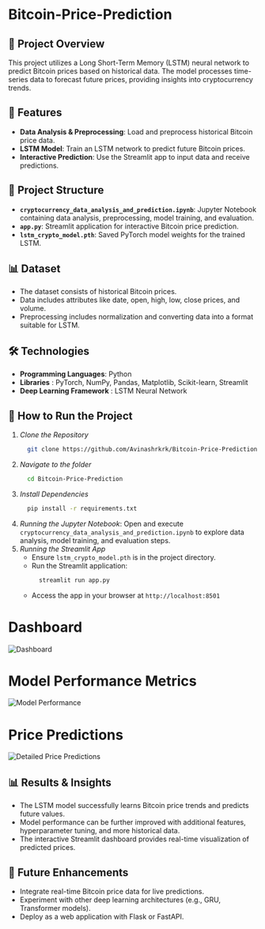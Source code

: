 ﻿# Bitcoin-Price-Prediction

## 📌 Project Overview
This project utilizes a Long Short-Term Memory (LSTM) neural network to predict Bitcoin prices based on historical data. The model processes time-series data to forecast future prices, providing insights into cryptocurrency trends.

## 🚀 Features
- **Data Analysis & Preprocessing**: Load and preprocess historical Bitcoin price data.
- **LSTM Model**: Train an LSTM network to predict future Bitcoin prices.
- **Interactive Prediction**: Use the Streamlit app to input data and receive predictions.

## 📂 Project Structure
- **`cryptocurrency_data_analysis_and_prediction.ipynb`**: Jupyter Notebook containing data analysis, preprocessing, model training, and evaluation.
- **`app.py`**: Streamlit application for interactive Bitcoin price prediction.
- **`lstm_crypto_model.pth`**: Saved PyTorch model weights for the trained LSTM.

## 📊 Dataset
* The dataset consists of historical Bitcoin prices.
* Data includes attributes like date, open, high, low, close prices, and volume.
* Preprocessing includes normalization and converting data into a format suitable for LSTM.

## 🛠️ Technologies 
* **Programming Languages**: Python
* **Libraries** : PyTorch, NumPy, Pandas, Matplotlib, Scikit-learn, Streamlit
* **Deep Learning Framework** : LSTM Neural Network

## 🚀 How to Run the Project
1. *Clone the Repository*
   ```bash
     git clone https://github.com/Avinashrkrk/Bitcoin-Price-Prediction.git
2. *Navigate to the folder*
   ```bash
     cd Bitcoin-Price-Prediction
3. *Install Dependencies*
   ```bash
     pip install -r requirements.txt
4. *Running the Jupyter Notebook*: Open and execute `cryptocurrency_data_analysis_and_prediction.ipynb` to explore data analysis, model training, and evaluation steps.
5. *Running the Streamlit App*
   - Ensure `lstm_crypto_model.pth` is in the project directory.
   - Run the Streamlit application:
     ```bash
       streamlit run app.py
   - Access the app in your browser at `http://localhost:8501`
     
# Dashboard
![Dashboard](images/img1.png)

# Model Performance Metrics
![Model Performance](images/img3.png)

# Price Predictions 
![Detailed Price Predictions](images/img2.png)
  
## 📊 Results & Insights
* The LSTM model successfully learns Bitcoin price trends and predicts future values.
* Model performance can be further improved with additional features, hyperparameter tuning, and more historical data.
* The interactive Streamlit dashboard provides real-time visualization of predicted prices.

## 📌  Future Enhancements
* Integrate real-time Bitcoin price data for live predictions.
* Experiment with other deep learning architectures (e.g., GRU, Transformer models).
* Deploy as a web application with Flask or FastAPI.
